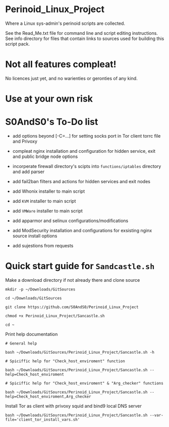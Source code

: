 # Perinoid_Linux_Project
Where a Linux sys-admin's perinoid scripts are collected.

See the Read_Me.txt file for command line and script editing instructions.
See info directory for files that contain links to sources used for building this script pack.

# Not all features compleat!

No licences just yet, and no warienties or geronties of any kind.

# Use at your own risk

# S0AndS0's To-Do list

- add options beyond [-C=...] for setting socks port in Tor client torrc file and Privoxy

- compleat nginx installation and configuration for hidden service, exit and public bridge node options

- incorperate firewall directory's scipts into `functions/iptables` directory and add parser

- add fail2ban filters and actions for hidden services and exit nodes

- add Whonix installer to main script

- add `KVM` installer to main script

- add `VMWare` installer to main script

- add apparmor and selinux configurations/modifications

- add ModSecurity installation and configurations for exsisting nginx source install options

- add sujestions from requests

# Quick start guide for `Sandcastle.sh`

Make a download directory if not already there and clone source

`mkdir -p ~/Downloads/GitSources`

`cd ~/Downloads/GitSources`

`git clone https://github.com/S0AndS0/Perinoid_Linux_Project`

`chmod +x Perinoid_Linux_Project/Sancastle.sh`

`cd ~`

Print help documentation

`# General help`

`bash ~/Downloads/GitSources/Perinoid_Linux_Project/Sancastle.sh -h`

`# Spiciffic help for "Check_host_enviroment" function`

`bash ~/Downloads/GitSources/Perinoid_Linux_Project/Sancastle.sh --help=Check_host_enviroment`

`# Spiciffic help for "Check_host_enviroment" & "Arg_checker" functions`

`bash ~/Downloads/GitSources/Perinoid_Linux_Project/Sancastle.sh --help=Check_host_enviroment,Arg_checker`

Install Tor as client with privoxy squid and bind9 local DNS server

`bash ~/Downloads/GitSources/Perinoid_Linux_Project/Sancastle.sh --var-file='client_tor_install_vars.sh'`

